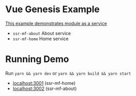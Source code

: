 # Vue Genesis Example

[This example demonstrates module as a service](https://github.com/fmfe/genesis/blob/master/docs/zh-CN/why.md#%E4%BB%80%E4%B9%88%E6%98%AF%E6%A8%A1%E5%9D%97%E5%8D%B3%E6%9C%8D%E5%8A%A1)

- `ssr-mf-about` About service
- `ssr-mf-home` Home service

# Running Demo

Run `yarn && yarn dev` or `yarn && yarn build && yarn start`

- [localhost:3001](http://localhost:3001) (ssr-mf-home)
- [localhost:3002](http://localhost:3002/about) (ssr-mf-about)

